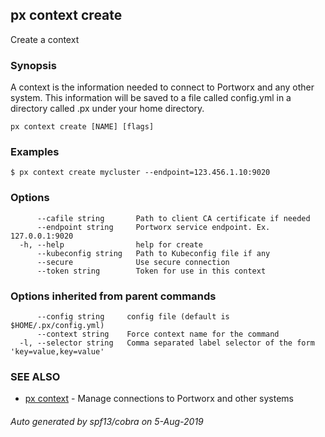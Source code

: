 ## px context create

Create a context

### Synopsis

A context is the information needed to connect to
Portworx and any other system. This information will be saved
to a file called config.yml in a directory called .px under
your home directory.

```
px context create [NAME] [flags]
```

### Examples

```
$ px context create mycluster --endpoint=123.456.1.10:9020
```

### Options

```
      --cafile string       Path to client CA certificate if needed
      --endpoint string     Portworx service endpoint. Ex. 127.0.0.1:9020
  -h, --help                help for create
      --kubeconfig string   Path to Kubeconfig file if any
      --secure              Use secure connection
      --token string        Token for use in this context
```

### Options inherited from parent commands

```
      --config string     config file (default is $HOME/.px/config.yml)
      --context string    Force context name for the command
  -l, --selector string   Comma separated label selector of the form 'key=value,key=value'
```

### SEE ALSO

* [px context](px_context.md)	 - Manage connections to Portworx and other systems

###### Auto generated by spf13/cobra on 5-Aug-2019

